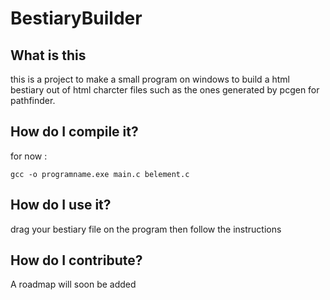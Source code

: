 # BestiaryBuilder

## What is this

this is a project to make a small program on windows to build a html bestiary out of html charcter files such as the ones generated by pcgen for pathfinder.


## How do I compile it?

for now :

`gcc -o programname.exe main.c belement.c`



## How do I use it?

drag your bestiary file on the program then follow the instructions

## How do I contribute?

A roadmap will soon be added